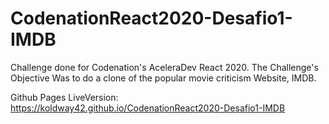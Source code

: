 # CodenationReact2020-Desafio1-IMDB
Challenge done for Codenation's AceleraDev React 2020.
The Challenge's Objective Was to do a clone of the popular movie criticism Website, IMDB.

Github Pages LiveVersion: https://koldway42.github.io/CodenationReact2020-Desafio1-IMDB